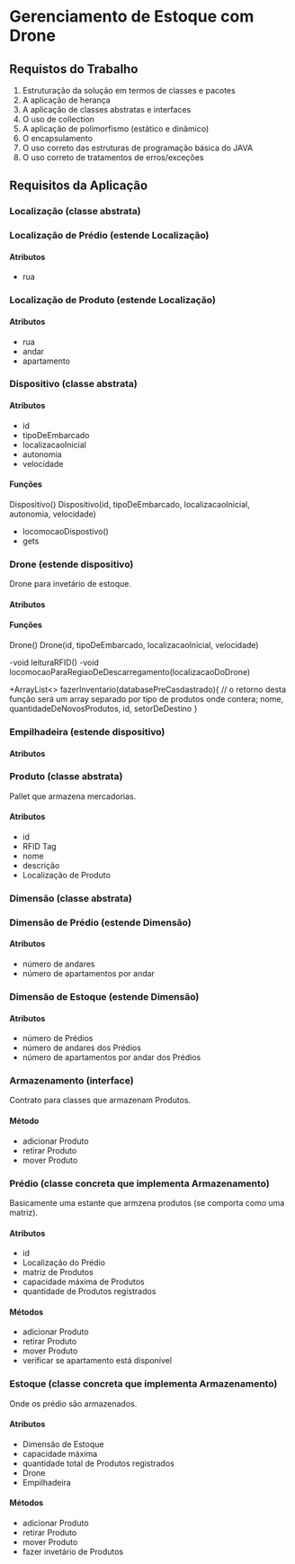 # Gerenciamento de Estoque com Drone

## Requistos do Trabalho

1. Estruturação da solução em termos de classes e pacotes
2. A aplicação de herança
3. A aplicação de classes abstratas e interfaces
4. O uso de collection
5. A aplicação de polimorfismo (estático e dinâmico)
6. O encapsulamento
7. O uso correto das estruturas de programação básica do JAVA
8. O uso correto de tratamentos de erros/exceções



## Requisitos da Aplicação

### Localização (classe abstrata)



### Localização de Prédio (estende Localização)

#### Atributos
- rua



### Localização de Produto (estende Localização)

#### Atributos
- rua
- andar
- apartamento


### Dispositivo (classe abstrata)

#### Atributos

- id
- tipoDeEmbarcado
- localizacaoInicial
- autonomia
- velocidade

#### Funções

Dispositivo()
Dispositivo(id, tipoDeEmbarcado, localizacaoInicial, autonomia, velocidade)

+ locomocaoDispostivo()
+ gets


### Drone (estende dispositivo)

Drone para invetário de estoque.

#### Atributos

#### Funções

Drone()
Drone(id, tipoDeEmbarcado, localizacaoInicial, velocidade)

-void leituraRFID()
-void locomocaoParaRegiaoDeDescarregamento(localizacaoDoDrone)

+ArrayList<> fazerInventario(databasePreCasdastrado){ 
// o retorno desta função será um array separado por tipo de produtos onde contera;
nome, quantidadeDeNovosProdutos, id, setorDeDestino
}


### Empilhadeira (estende dispositivo)

#### Atributos




### Produto (classe abstrata)

Pallet que armazena mercadorias.

#### Atributos

- id
- RFID Tag
- nome
- descrição
- Localização de Produto


### Dimensão (classe abstrata)

### Dimensão de Prédio (estende Dimensão)

#### Atributos

- número de andares
- número de apartamentos por andar

### Dimensão de Estoque (estende Dimensão)

#### Atributos

- número de Prédios
- número de andares dos Prédios
- número de apartamentos por andar dos Prédios


### Armazenamento (interface)

Contrato para classes que armazenam Produtos.

#### Método

- adicionar Produto
- retirar Produto
- mover Produto

### Prédio (classe concreta que implementa Armazenamento)

Basicamente uma estante que armzena produtos (se comporta  como uma matriz).

#### Atributos

- id
- Localização do Prédio
- matriz de Produtos
- capacidade máxima de Produtos
- quantidade de Produtos registrados

#### Métodos

- adicionar Produto
- retirar Produto
- mover Produto
- verificar se apartamento está disponível


### Estoque (classe concreta que implementa Armazenamento)

Onde os prédio são armazenados.

#### Atributos

- Dimensão de Estoque
- capacidade máxima
- quantidade total de Produtos registrados
- Drone
- Empilhadeira

#### Métodos

- adicionar Produto
- retirar Produto
- mover Produto
- fazer invetário de Produtos

